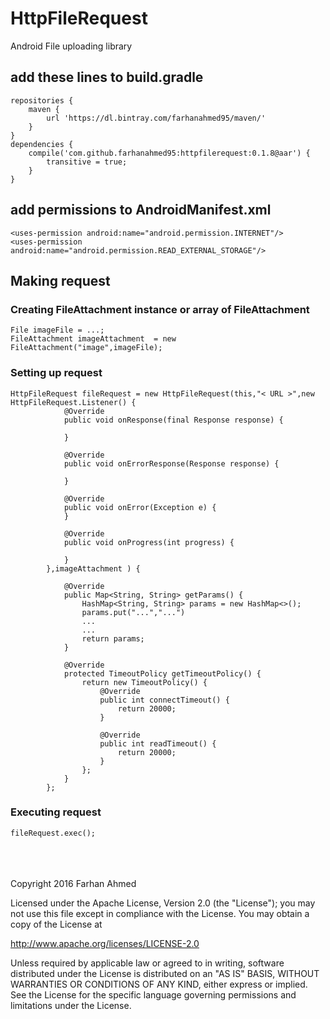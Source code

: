 # HttpFileRequest
Android File uploading library
<br/>
## add these lines to build.gradle
```
repositories {
    maven {
        url 'https://dl.bintray.com/farhanahmed95/maven/'
    }
}
dependencies {
    compile('com.github.farhanahmed95:httpfilerequest:0.1.8@aar') {
        transitive = true;
    }
}

```
## add permissions to AndroidManifest.xml
```
<uses-permission android:name="android.permission.INTERNET"/>
<uses-permission android:name="android.permission.READ_EXTERNAL_STORAGE"/>
```
## Making request
### Creating FileAttachment instance or array of FileAttachment 
```
File imageFile = ...;
FileAttachment imageAttachment  = new FileAttachment("image",imageFile);
```
### Setting up request
```
HttpFileRequest fileRequest = new HttpFileRequest(this,"< URL >",new HttpFileRequest.Listener() {
            @Override
            public void onResponse(final Response response) {
                
            }

            @Override
            public void onErrorResponse(Response response) {

            }

            @Override
            public void onError(Exception e) {
            }

            @Override
            public void onProgress(int progress) {

            }
        },imageAttachment ) {

            @Override
            public Map<String, String> getParams() {
                HashMap<String, String> params = new HashMap<>();
                params.put("...","...")
                ...
                ...
                return params;
            }

            @Override
            protected TimeoutPolicy getTimeoutPolicy() {
                return new TimeoutPolicy() {
                    @Override
                    public int connectTimeout() {
                        return 20000;
                    }

                    @Override
                    public int readTimeout() {
                        return 20000;
                    }
                };
            }
        };
```
### Executing request
```
fileRequest.exec();

```
<br/>
<br/>
<br/>
Copyright 2016 Farhan Ahmed

Licensed under the Apache License, Version 2.0 (the "License"); you may not use this file except in compliance with the License. You may obtain a copy of the License at

http://www.apache.org/licenses/LICENSE-2.0

Unless required by applicable law or agreed to in writing, software distributed under the License is distributed on an "AS IS" BASIS, WITHOUT WARRANTIES OR CONDITIONS OF ANY KIND, either express or implied. See the License for the specific language governing permissions and limitations under the License.
